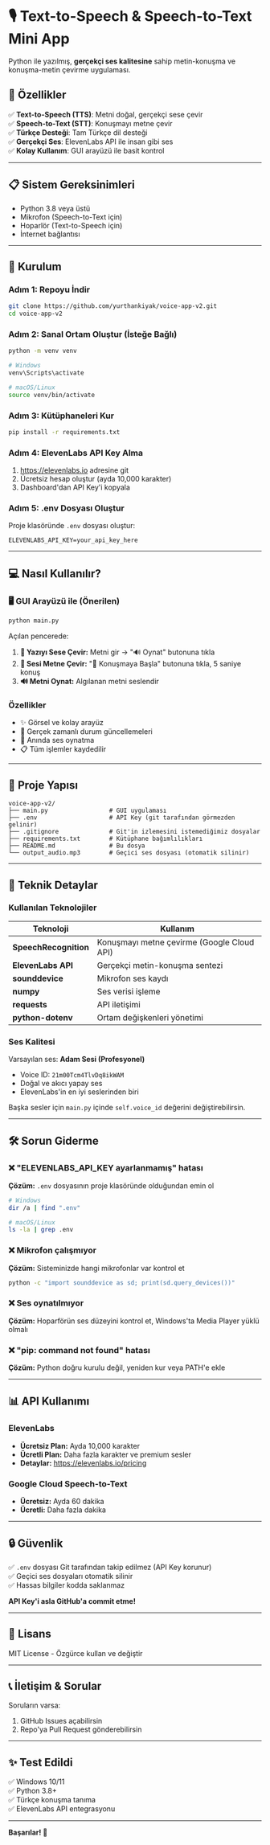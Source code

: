 # 🎙️ Text-to-Speech & Speech-to-Text Mini App

Python ile yazılmış, **gerçekçi ses kalitesine** sahip metin-konuşma ve konuşma-metin çevirme uygulaması.

## 🌟 Özellikler

✅ **Text-to-Speech (TTS)**: Metni doğal, gerçekçi sese çevir  
✅ **Speech-to-Text (STT)**: Konuşmayı metne çevir  
✅ **Türkçe Desteği**: Tam Türkçe dil desteği  
✅ **Gerçekçi Ses**: ElevenLabs API ile insan gibi ses  
✅ **Kolay Kullanım**: GUI arayüzü ile basit kontrol  

---

## 📋 Sistem Gereksinimleri

- Python 3.8 veya üstü
- Mikrofon (Speech-to-Text için)
- Hoparlör (Text-to-Speech için)
- İnternet bağlantısı

---

## 🚀 Kurulum

### Adım 1: Repoyu İndir
```bash
git clone https://github.com/yurthankiyak/voice-app-v2.git
cd voice-app-v2
```

### Adım 2: Sanal Ortam Oluştur (İsteğe Bağlı)
```bash
python -m venv venv

# Windows
venv\Scripts\activate

# macOS/Linux
source venv/bin/activate
```

### Adım 3: Kütüphaneleri Kur
```bash
pip install -r requirements.txt
```

### Adım 4: ElevenLabs API Key Alma
1. https://elevenlabs.io adresine git
2. Ücretsiz hesap oluştur (ayda 10,000 karakter)
3. Dashboard'dan API Key'i kopyala

### Adım 5: .env Dosyası Oluştur
Proje klasöründe `.env` dosyası oluştur:
```
ELEVENLABS_API_KEY=your_api_key_here
```

---

## 💻 Nasıl Kullanılır?

### 🖥️ GUI Arayüzü ile (Önerilen)
```bash
python main.py
```

Açılan pencerede:
1. **📝 Yazıyı Sese Çevir:** Metni gir → "🔊 Oynat" butonuna tıkla
2. **🎤 Sesi Metne Çevir:** "🎤 Konuşmaya Başla" butonuna tıkla, 5 saniye konuş
3. **🔊 Metni Oynat:** Algılanan metni seslendir

### Özellikler
- ✨ Görsel ve kolay arayüz
- 🔄 Gerçek zamanlı durum güncellemeleri
- 🎵 Anında ses oynatma
- 📋 Tüm işlemler kaydedilir

---

## 📁 Proje Yapısı

```
voice-app-v2/
├── main.py                 # GUI uygulaması
├── .env                    # API Key (git tarafından görmezden gelinir)
├── .gitignore              # Git'in izlemesini istemediğimiz dosyalar
├── requirements.txt        # Kütüphane bağımlılıkları
├── README.md               # Bu dosya
└── output_audio.mp3        # Geçici ses dosyası (otomatik silinir)
```

---

## 🔧 Teknik Detaylar

### Kullanılan Teknolojiler

| Teknoloji | Kullanım |
|-----------|----------|
| **SpeechRecognition** | Konuşmayı metne çevirme (Google Cloud API) |
| **ElevenLabs API** | Gerçekçi metin-konuşma sentezi |
| **sounddevice** | Mikrofon ses kaydı |
| **numpy** | Ses verisi işleme |
| **requests** | API iletişimi |
| **python-dotenv** | Ortam değişkenleri yönetimi |

### Ses Kalitesi

Varsayılan ses: **Adam Sesi (Profesyonel)**
- Voice ID: `21m00Tcm4TlvDq8ikWAM`
- Doğal ve akıcı yapay ses
- ElevenLabs'in en iyi seslerinden biri

Başka sesler için `main.py` içinde `self.voice_id` değerini değiştirebilirsin.

---

## 🛠️ Sorun Giderme

### ❌ "ELEVENLABS_API_KEY ayarlanmamış" hatası
**Çözüm:** `.env` dosyasının proje klasöründe olduğundan emin ol
```bash
# Windows
dir /a | find ".env"

# macOS/Linux
ls -la | grep .env
```

### ❌ Mikrofon çalışmıyor
**Çözüm:** Sisteminizde hangi mikrofonlar var kontrol et
```bash
python -c "import sounddevice as sd; print(sd.query_devices())"
```

### ❌ Ses oynatılmıyor
**Çözüm:** Hoparförün ses düzeyini kontrol et, Windows'ta Media Player yüklü olmalı

### ❌ "pip: command not found" hatası
**Çözüm:** Python doğru kurulu değil, yeniden kur veya PATH'e ekle

---

## 📊 API Kullanımı

### ElevenLabs
- **Ücretsiz Plan:** Ayda 10,000 karakter
- **Ücretli Plan:** Daha fazla karakter ve premium sesler
- **Detaylar:** https://elevenlabs.io/pricing

### Google Cloud Speech-to-Text
- **Ücretsiz:** Ayda 60 dakika
- **Ücretli:** Daha fazla dakika

---

## 🔒 Güvenlik

✅ `.env` dosyası Git tarafından takip edilmez (API Key korunur)  
✅ Geçici ses dosyaları otomatik silinir  
✅ Hassas bilgiler kodda saklanmaz  

**API Key'i asla GitHub'a commit etme!**

---

## 📝 Lisans

MIT License - Özgürce kullan ve değiştir


---

## 📞 İletişim & Sorular

Soruların varsa:
1. GitHub Issues açabilirsin
2. Repo'ya Pull Request gönderebilirsin

---

## ✨ Test Edildi

✅ Windows 10/11  
✅ Python 3.8+  
✅ Türkçe konuşma tanıma  
✅ ElevenLabs API entegrasyonu  

---

**Başarılar! 🚀**
